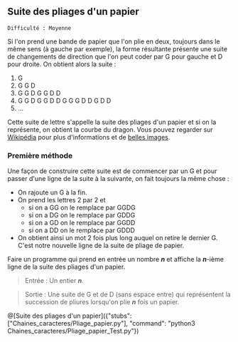 ## Suite des pliages d'un papier
`Difficulté : Moyenne`

Si l'on prend une bande de papier que l'on plie en deux, toujours dans le même sens (à gauche par exemple), la forme résultante présente une suite de changements de direction que l'on peut coder par G pour gauche et D pour droite. 
On obtient alors la suite : 
1. G 
2. G G D 
3. G G D G G D D
4. G G D G G D D G G G D D G D D 
5. ... 

Cette suite de lettre s'appelle la suite des pliages d'un papier et si on la représente, on obtient la courbe du dragon. Vous pouvez regarder sur [Wikipédia](https://fr.wikipedia.org/wiki/Suite_de_pliage_de_papier) pour plus d'informations et de [belles images](https://fr.wikipedia.org/wiki/Courbe_du_dragon). 

### Première méthode

Une façon de construire cette suite est de commencer par un G et pour passer d'une ligne de la suite à la suivante, on fait toujours la même chose : 
- On rajoute un G à la fin. 
- On prend les lettres 2 par 2 et 
  + si on a GG on le remplace par GGDG 
  + si on a DG on le remplace par GDDG 
  + si on a GD on le remplace par GGDD 
  + si on a DD on le remplace par GDDD 
- On obtient ainsi un mot 2 fois plus long auquel on retire le dernier G.
C'est notre nouvelle ligne de la suite de pliage de papier. 

Faire un programme qui prend en entrée un nombre ***n*** et affiche la ***n***-ième ligne de la suite des pliages d'un papier.

> Entrée : Un entier ***n***.

> Sortie : Une suite de G et de D (sans espace entre) qui représentent la succession de pliures lorsqu'on plie ***n*** fois un papier.

@[Suite des pliages d'un papier]({"stubs": ["Chaines_caracteres/Pliage_papier.py"], "command": "python3 Chaines_caracteres/Pliage_papier_Test.py"})
